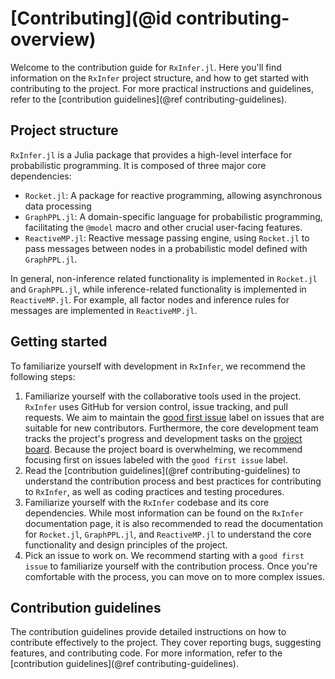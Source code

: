 # [Contributing](@id contributing-overview)
Welcome to the contribution guide for `RxInfer.jl`. Here you'll find information on the `RxInfer` project structure, and how to get started with contributing to the project. For more practical instructions and guidelines, refer to the [contribution guidelines](@ref contributing-guidelines).

## Project structure

`RxInfer.jl` is a Julia package that provides a high-level interface for probabilistic programming. It is composed of three major core dependencies:
- `Rocket.jl`: A package for reactive programming, allowing asynchronous data processing
- `GraphPPL.jl`: A domain-specific language for probabilistic programming, facilitating the `@model` macro and other crucial user-facing features.
- `ReactiveMP.jl`: Reactive message passing engine, using `Rocket.jl` to pass messages between nodes in a probabilistic model defined with `GraphPPL.jl`.

In general, non-inference related functionality is implemented in `Rocket.jl` and `GraphPPL.jl`, while inference-related functionality is implemented in `ReactiveMP.jl`. For example, all factor nodes and inference rules for messages are implemented in `ReactiveMP.jl`.

## Getting started

To familiarize yourself with development in `RxInfer`, we recommend the following steps:
1. Familiarize yourself with the collaborative tools used in the project. `RxInfer` uses GitHub for version control, issue tracking, and pull requests. We aim to maintain the [good first issue](https://github.com/ReactiveBayes/RxInfer.jl/issues?q=is%3Aopen+is%3Aissue+label%3A%22good+first+issue%22) label on issues that are suitable for new contributors. Furthermore, the core development team tracks the project's progress and development tasks on the [project board](https://github.com/orgs/ReactiveBayes/projects/2/views/4). Because the project board is overwhelming, we recommend focusing first on issues labeled with the `good first issue` label. 
2. Read the [contribution guidelines](@ref contributing-guidelines) to understand the contribution process and best practices for contributing to `RxInfer`, as well as coding practices and testing procedures.
3. Familiarize yourself with the `RxInfer` codebase and its core dependencies. While most information can be found on the `RxInfer` documentation page, it is also recommended to read the documentation for `Rocket.jl`, `GraphPPL.jl`, and `ReactiveMP.jl` to understand the core functionality and design principles of the project.
4. Pick an issue to work on. We recommend starting with a `good first issue` to familiarize yourself with the contribution process. Once you're comfortable with the process, you can move on to more complex issues.

## Contribution guidelines

The contribution guidelines provide detailed instructions on how to contribute effectively to the project. They cover reporting bugs, suggesting features, and contributing code. For more information, refer to the [contribution guidelines](@ref contributing-guidelines).

